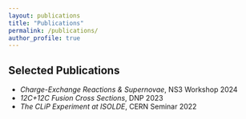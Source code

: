 ```yaml
---
layout: publications
title: "Publications"
permalink: /publications/
author_profile: true
---
```

## Selected Publications

- *Charge-Exchange Reactions & Supernovae*, NS3 Workshop 2024
- *12C+12C Fusion Cross Sections*, DNP 2023
- *The CLiP Experiment at ISOLDE*, CERN Seminar 2022
